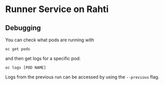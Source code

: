 # Runner Service on Rahti

## Debugging
You can check what pods are running with
```
oc get pods
```
and then get logs for a specific pod:
```
oc logs [POD NAME]
```
Logs from the previous run can be accessed by using the `--previous` flag.

